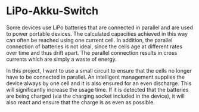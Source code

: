 # LiPo-Akku-Switch

Some devices use LiPo batteries that are connected in parallel and are used to power portable devices.
The calculated capacities achieved in this way can often be reached using one current cell. In addition, the parallel connection of batteries is not ideal, since the cells age at different rates over time and thus drift apart.
The parallel connection results in cross currents which are simply a waste of energy.

In this project, I want to use a small circuit to ensure that the cells no longer have to be connected in parallel. An intelligent management supplies the device always by one cell and it is also ensured for an even discharge.
This will significantly increase the usage time. If it is detected that the batteries are being charged (via the charging socket included in the device), it will also react and ensure that the charge is as even as possible.


